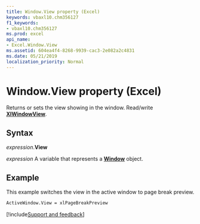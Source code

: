 ```yaml
---
title: Window.View property (Excel)
keywords: vbaxl10.chm356127
f1_keywords:
- vbaxl10.chm356127
ms.prod: excel
api_name:
- Excel.Window.View
ms.assetid: 604ea4f4-8268-9939-cac3-2e082a2c4831
ms.date: 05/21/2019
localization_priority: Normal
---
```



# Window.View property (Excel)

Returns or sets the view showing in the window. Read/write **[XlWindowView](Excel.XlWindowView.md)**.


## Syntax

_expression_.**View**

_expression_ A variable that represents a **[Window](Excel.Window.md)** object.


## Example

This example switches the view in the active window to page break preview.

```vb
ActiveWindow.View = xlPageBreakPreview
```




[!include[Support and feedback](~/includes/feedback-boilerplate.md)]